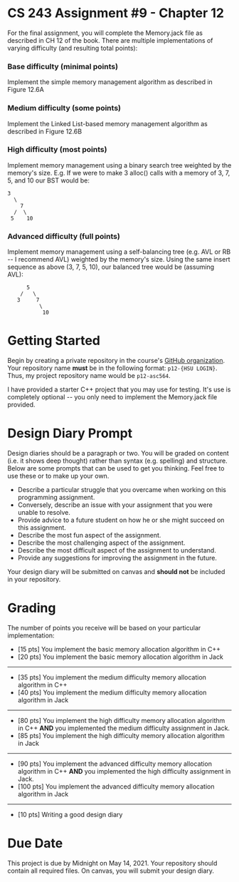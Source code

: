# CS 243 Assignment #9 - Chapter 12
For the final assignment, you will complete the Memory.jack file as described in CH 12 of the book.  There are multiple implementations of varying difficulty (and resulting total points):

### Base difficulty (minimal points)
Implement the simple memory management algorithm as described in Figure 12.6A

### Medium difficulty (some points)
Implement the Linked List-based memory management algorithm as described in Figure 12.6B

### High difficulty (most points)
Implement memory management using a binary search tree weighted by the memory's size.  E.g. If we were to make 3 alloc() calls with a memory of 3, 7, 5, and 10 our BST would be:

```
3
  \
    7
  /  \
 5    10
```

### Advanced difficulty (full points)
Implement memory management using a self-balancing tree (e.g. AVL or RB -- I recommend AVL) weighted by the memory's size.  Using the same insert sequence as above (3, 7, 5, 10), our balanced tree would be (assuming AVL):
```
      5
    /   \
   3     7
          \
           10 
```

# Getting Started
Begin by creating a private repository in the course's [GitHub organization](https://github.com/HSU-S21-CS243).
Your repository name **__must__** be in the following format: ```p12-{HSU LOGIN}```.  Thus, my project repository
name would be ```p12-asc564```. 

I have provided a starter C++ project that you may use for testing.  It's use is completely optional -- you only need to implement the Memory.jack file provided.  

# Design Diary Prompt
Design diaries should be a paragraph or two.  You will be graded on content (i.e. it shows 
deep thought) rather than syntax (e.g. spelling) and structure.  Below are some prompts that can be used to get 
you thinking.  Feel free to use these or to make up your own.
* Describe a particular struggle that you overcame when working on this programming assignment.
* Conversely, describe an issue with your assignment that you were unable to resolve.
* Provide advice to a future student on how he or she might succeed on this assignment.
* Describe the most fun aspect of the assignment.
* Describe the most challenging aspect of the assignment.
* Describe the most difficult aspect of the assignment to understand.
* Provide any suggestions for improving the assignment in the future.

Your design diary will be submitted on canvas and **__should not__** be included in your repository.

# Grading
The number of points you receive will be based on your particular implementation:
* [15 pts] You implement the basic memory allocation algorithm in C++
* [20 pts] You implement the basic memory allocation algorithm in Jack

---

* [35 pts] You implement the medium difficulty memory allocation algorithm in C++
* [40 pts] You implement the medium difficulty memory allocation algorithm in Jack

---

* [80 pts] You implement the high difficulty memory allocation algorithm in C++ **AND** you implemented the medium difficulty assignment in Jack.
* [85 pts] You implement the high difficulty memory allocation algorithm in Jack

---

* [90 pts] You implement the advanced difficulty memory allocation algorithm in C++ **AND** you implemented the high difficulty assignment in Jack.
* [100 pts] You implement the advanced difficulty memory allocation algorithm in Jack

---

* [10 pts] Writing a good design diary

# Due Date
This project is due by Midnight on May 14, 2021.  Your repository should contain all required files.  On canvas, you will submit your design diary.